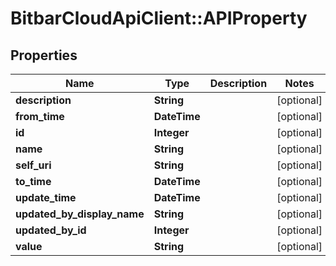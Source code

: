 # BitbarCloudApiClient::APIProperty

## Properties
Name | Type | Description | Notes
------------ | ------------- | ------------- | -------------
**description** | **String** |  | [optional] 
**from_time** | **DateTime** |  | [optional] 
**id** | **Integer** |  | [optional] 
**name** | **String** |  | [optional] 
**self_uri** | **String** |  | [optional] 
**to_time** | **DateTime** |  | [optional] 
**update_time** | **DateTime** |  | [optional] 
**updated_by_display_name** | **String** |  | [optional] 
**updated_by_id** | **Integer** |  | [optional] 
**value** | **String** |  | [optional] 



